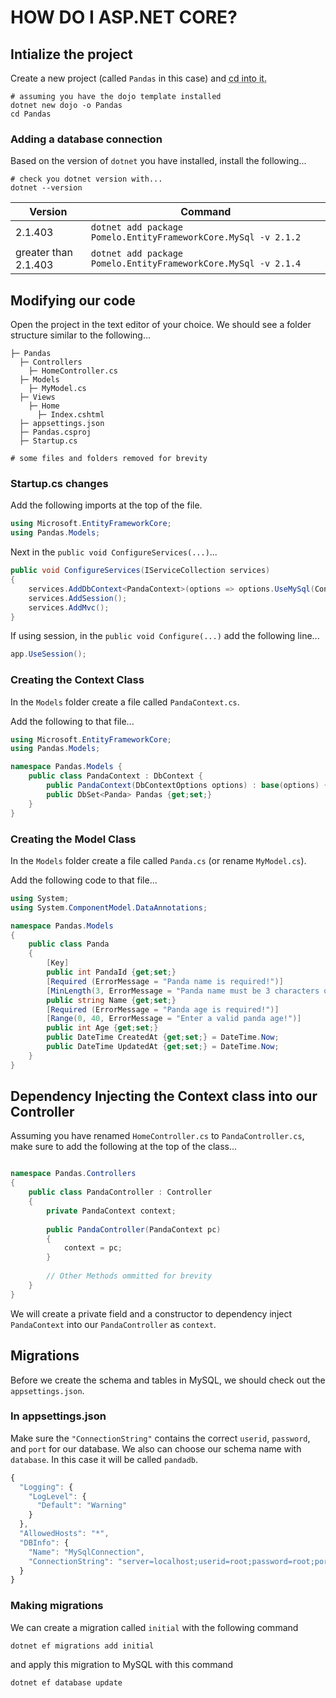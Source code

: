 # HOW DO I ASP.NET CORE?

## Intialize the project

Create a new project (called ```Pandas``` in this case) and <abbr title="change directory">cd</arrb> into it.

```
# assuming you have the dojo template installed
dotnet new dojo -o Pandas
cd Pandas
```

### Adding a database connection

Based on the version of ```dotnet``` you have installed, install the following...

```
# check you dotnet version with...
dotnet --version
```

| Version              | Command                                                            |
|----------------------|--------------------------------------------------------------------|
| 2.1.403              | ```dotnet add package Pomelo.EntityFrameworkCore.MySql -v 2.1.2``` |
| greater than 2.1.403 | ```dotnet add package Pomelo.EntityFrameworkCore.MySql -v 2.1.4``` |

## Modifying our code

Open the project in the text editor of your choice. We should see a folder structure similar to the following...

```
├─ Pandas
  ├─ Controllers
    ├─ HomeController.cs
  ├─ Models
    ├─ MyModel.cs
  ├─ Views
    ├─ Home
      ├─ Index.cshtml
  ├─ appsettings.json
  ├─ Pandas.csproj
  ├─ Startup.cs
  
# some files and folders removed for brevity
```

### Startup.cs changes

Add the following imports at the top of the file.

```csharp
using Microsoft.EntityFrameworkCore;
using Pandas.Models;
```

Next in the ```public void ConfigureServices(...)```...

```csharp
public void ConfigureServices(IServiceCollection services)
{
    services.AddDbContext<PandaContext>(options => options.UseMySql(Configuration["DBInfo:ConnectionString"]));
    services.AddSession();            
    services.AddMvc();
}
```

If using session, in the ```public void Configure(...)``` add the following line...

```csharp
app.UseSession();
```

### Creating the Context Class

In the ```Models``` folder create a file called ```PandaContext.cs```.

Add the following to that file...

```csharp
using Microsoft.EntityFrameworkCore;
using Pandas.Models;

namespace Pandas.Models {
    public class PandaContext : DbContext {
        public PandaContext(DbContextOptions options) : base(options) { }
        public DbSet<Panda> Pandas {get;set;}
    }
}
```

### Creating the Model Class

In the ```Models``` folder create a file called ```Panda.cs``` (or rename ```MyModel.cs```).

Add the following code to that file...

```csharp
using System;
using System.ComponentModel.DataAnnotations;

namespace Pandas.Models
{
    public class Panda
    {
        [Key]
        public int PandaId {get;set;}
        [Required (ErrorMessage = "Panda name is required!")]
        [MinLength(3, ErrorMessage = "Panda name must be 3 characters or more!")]
        public string Name {get;set;}
        [Required (ErrorMessage = "Panda age is required!")]
        [Range(0, 40, ErrorMessage = "Enter a valid panda age!")]
        public int Age {get;set;}
        public DateTime CreatedAt {get;set;} = DateTime.Now;
        public DateTime UpdatedAt {get;set;} = DateTime.Now;
    }
}
```

## Dependency Injecting the Context class into our Controller

Assuming you have renamed ```HomeController.cs``` to ```PandaController.cs```, make sure to add the following at the top of the class...

```csharp

namespace Pandas.Controllers
{
    public class PandaController : Controller
    {
        private PandaContext context;
        
        public PandaController(PandaContext pc)
        {
            context = pc;
        }
        
        // Other Methods ommitted for brevity
    }
}
```

We will create a private field and a constructor to dependency inject ```PandaContext``` into our ```PandaController``` as ```context```.

## Migrations

Before we create the schema and tables in MySQL, we should check out the ```appsettings.json```.

### In appsettings.json

Make sure the ```"ConnectionString"``` contains the correct ```userid```, ```password```, and ```port``` for our database. 
We also can choose our schema name with ```database```. In this case it will be called ```pandadb```.

```js
{
  "Logging": {
    "LogLevel": {
      "Default": "Warning"
    }
  },
  "AllowedHosts": "*",
  "DBInfo": {
    "Name": "MySqlConnection",
    "ConnectionString": "server=localhost;userid=root;password=root;port=3306;database=pandadb;SslMode=None"
  }
}
```

### Making migrations

We can create a migration called ```initial``` with the following command

```
dotnet ef migrations add initial
```

and apply this migration to MySQL with this command

```
dotnet ef database update
```
